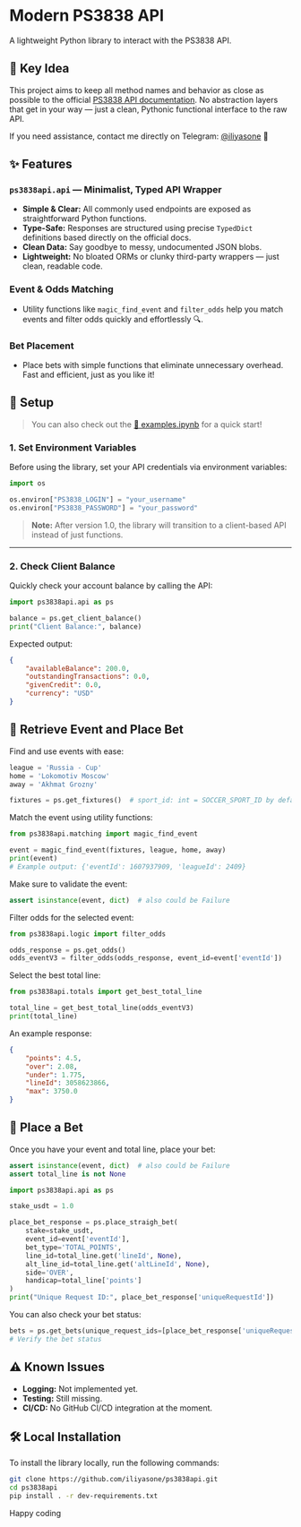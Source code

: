 # Modern PS3838 API

A lightweight Python library to interact with the PS3838 API.

## 🔑 Key Idea

This project aims to keep all method names and behavior as close as possible to the official [PS3838 API documentation](https://ps3838api.github.io/docs/). No abstraction layers that get in your way — just a clean, Pythonic functional interface to the raw API.

If you need assistance, contact me directly on Telegram: [@iliyasone](https://t.me/iliyasone) 💬

## ✨ Features

### `ps3838api.api` — Minimalist, Typed API Wrapper

- **Simple & Clear:** All commonly used endpoints are exposed as straightforward Python functions.
- **Type-Safe:** Responses are structured using precise `TypedDict` definitions based directly on the official docs.
- **Clean Data:** Say goodbye to messy, undocumented JSON blobs.
- **Lightweight:** No bloated ORMs or clunky third-party wrappers — just clean, readable code.

### Event & Odds Matching

- Utility functions like `magic_find_event` and `filter_odds` help you match events and filter odds quickly and effortlessly 🔍.

### Bet Placement

- Place bets with simple functions that eliminate unnecessary overhead. Fast and efficient, just as you like it!

## 🚀 Setup

> You can also check out the [📓 examples.ipynb](https://github.com/iliyasone/ps3838api/blob/release/0.1.0/examples/examples.ipynb) for a quick start!

### 1. Set Environment Variables

Before using the library, set your API credentials via environment variables:

```python
import os

os.environ["PS3838_LOGIN"] = "your_username"
os.environ["PS3838_PASSWORD"] = "your_password"
```

> **Note:** After version 1.0, the library will transition to a client-based API instead of just functions.

---

### 2. Check Client Balance

Quickly check your account balance by calling the API:

```python
import ps3838api.api as ps

balance = ps.get_client_balance()
print("Client Balance:", balance)
```

Expected output:

```json
{
    "availableBalance": 200.0,
    "outstandingTransactions": 0.0,
    "givenCredit": 0.0,
    "currency": "USD"
}
```

## 🎯 Retrieve Event and Place Bet

Find and use events with ease:

```python
league = 'Russia - Cup'
home = 'Lokomotiv Moscow'
away = 'Akhmat Grozny'

fixtures = ps.get_fixtures()  # sport_id: int = SOCCER_SPORT_ID by default
```

Match the event using utility functions:

```python
from ps3838api.matching import magic_find_event

event = magic_find_event(fixtures, league, home, away)
print(event)
# Example output: {'eventId': 1607937909, 'leagueId': 2409}
```

Make sure to validate the event:

```python
assert isinstance(event, dict)  # also could be Failure
```

Filter odds for the selected event:

```python
from ps3838api.logic import filter_odds

odds_response = ps.get_odds()
odds_eventV3 = filter_odds(odds_response, event_id=event['eventId'])
```

Select the best total line:

```python
from ps3838api.totals import get_best_total_line

total_line = get_best_total_line(odds_eventV3)
print(total_line)
```

An example response:

```json
{
    "points": 4.5,
    "over": 2.08,
    "under": 1.775,
    "lineId": 3058623866,
    "max": 3750.0
}
```

## 💸 Place a Bet

Once you have your event and total line, place your bet:

```python
assert isinstance(event, dict)  # also could be Failure
assert total_line is not None 

import ps3838api.api as ps

stake_usdt = 1.0

place_bet_response = ps.place_straigh_bet(
    stake=stake_usdt,
    event_id=event['eventId'],
    bet_type='TOTAL_POINTS',
    line_id=total_line.get('lineId', None),
    alt_line_id=total_line.get('altLineId', None),
    side='OVER',
    handicap=total_line['points']
)
print("Unique Request ID:", place_bet_response['uniqueRequestId'])
```

You can also check your bet status:

```python
bets = ps.get_bets(unique_request_ids=[place_bet_response['uniqueRequestId']])
# Verify the bet status
```

## ⚠️ Known Issues

- **Logging:** Not implemented yet.
- **Testing:** Still missing.
- **CI/CD:** No GitHub CI/CD integration at the moment.

## 🛠️ Local Installation

To install the library locally, run the following commands:

```bash
git clone https://github.com/iliyasone/ps3838api.git
cd ps3838api
pip install . -r dev-requirements.txt
```

Happy coding